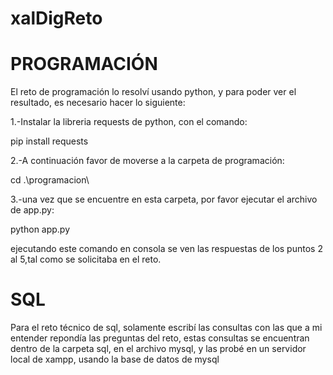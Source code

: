 # xalDigReto

# PROGRAMACIÓN
El reto de programación lo resolví usando python, y para poder
ver el resultado, es necesario hacer lo siguiente:

1.-Instalar la libreria requests de python,
con el comando:

pip install requests

2.-A continuación favor de moverse a la carpeta de programación:

cd .\programacion\

3.-una vez que se encuentre en esta carpeta, por favor ejecutar el 
archivo de app.py:

python app.py

ejecutando este comando en consola se ven las respuestas de los 
puntos 2 al 5,tal como se solicitaba en el reto.

# SQL
Para el reto técnico de sql, solamente escribí las consultas con
las que a mi entender repondía las preguntas del reto, estas consultas
se encuentran dentro de la carpeta sql, en el archivo mysql, y
las probé en un servidor local de xampp, usando la base de datos de
mysql
